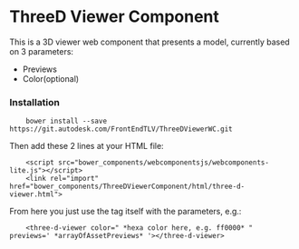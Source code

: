 
ThreeD Viewer Component
=====================

This is a 3D viewer web component that presents a model, currently based on 3 parameters:

* Previews
* Color(optional)

### Installation

		bower install --save https://git.autodesk.com/FrontEndTLV/ThreeDViewerWC.git

Then add these 2 lines at your HTML file:

        <script src="bower_components/webcomponentsjs/webcomponents-lite.js"></script>
        <link rel="import" href="bower_components/ThreeDViewerComponent/html/three-d-viewer.html">

From here you just use the tag itself with the parameters, e.g.:

        <three-d-viewer color=" *hexa color here, e.g. ff0000* " previews=' *arrayOfAssetPreviews* '></three-d-viewer>
